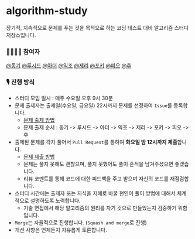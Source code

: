# algorithm-study

장기적, 지속적으로 문제를 푸는 것을 목적으로 하는 코딩 테스트 대비 알고리즘 스터디 저장소입니다.

### 👨‍👩‍👦‍👦 참여자

[@동기](https://github.com/donggi-lee-bit)
[@루시드](https://github.com/leejohy-0223)
[@아더](https://github.com/ak2j38)
[@익조](https://github.com/ikjo93)
[@제리](https://github.com/jeremy0405)
[@포키](https://github.com/Seokho-Ham)
[@피오](https://github.com/NB993)
[@후](https://github.com/who-hoo)

### 🎙 진행 방식

- 스터디 모임 일시 : 매주 수요일 오후 9시 30분
- 문제 출제자는 출제일(수요일, 금요일) 22시까지 문제를 선정하여 `Issue`를 등록합니다.
  - [문제 출제 방법](https://github.com/who-hoo/algorithm-study/blob/main/docs/how_to_create_issue.md)
  - 문제 출제 순서 : 동기 -> 루시드 -> 아더 -> 익조 -> 제리 -> 포키 -> 피오 -> 후
- 출제된 문제를 각자 풀어서 `Pull Request`를 통하여 **화요일 밤 12시까지 제출**합니다.
  - [문제 제출 방법](https://github.com/who-hoo/algorithm-study/blob/main/docs/how_to_create_pr.md)
  - 문제는 풀지 못해도 괜찮으며, 풀지 못했어도 풀이 흔적을 남겨주셨으면 좋겠습니다.
  - 리뷰 코멘트를 통해 코드에 대한 피드백을 주고 받으며 자신의 코드를 재점검합니다.
- 스터디 시간에는 출제자 또는 지식을 지혜로 바꿀 현인이 풀이 방법에 대해서 체계적으로 설명하도록 노력합니다.
  - 기술 면접에서 해당 알고리즘의 원리를 자기 것으로 만들었는지 검증하기 위함입니다.
- `Merge`는 자율적으로 진행합니다. (`Squash and merge`로 진행)
- 개선 사항은 언제든지 자유롭게 토론합니다.
